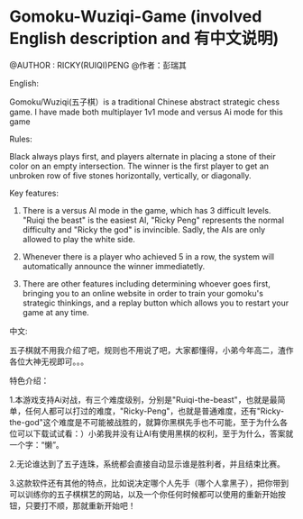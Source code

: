 # Gomoku-Wuziqi-Game (involved English description and 有中文说明)

@AUTHOR : RICKY(RUIQI)PENG @作者：彭瑞其

English:

Gomoku/Wuziqi(五子棋）is a traditional Chinese abstract strategic chess game. I have made both multiplayer 1v1 mode and versus Ai mode for this game

Rules:

Black always plays first, and players alternate in placing a stone of their color on an empty intersection. The winner is the first player to get an unbroken row of five stones horizontally, vertically, or diagonally.

Key features:

1. There is a versus AI mode in the game, which has 3 difficult levels. "Ruiqi the beast" is the easiest AI, "Ricky Peng" represents the normal difficulty and "Ricky the god" is invincible. Sadly, the AIs are only allowed to play the white side.

2. Whenever there is a player who achieved 5 in a row, the system will automatically announce the winner immediatetly.

3. There are other features including determining whoever goes first, bringing you to an online website in order to train your gomoku's strategic thinkings, and a replay button which allows you to restart your game at any time.

中文:

五子棋就不用我介绍了吧，规则也不用说了吧，大家都懂得，小弟今年高二，渣作各位大神无视即可。。。

特色介绍：

1.本游戏支持Ai对战，有三个难度级别，分别是"Ruiqi-the-beast"，也就是最简单，任何人都可以打过的难度，"Ricky-Peng"，也就是普通难度，还有"Ricky-the-god"这个难度是不可能被战胜的，就算你黑棋先手也不可能，至于为什么各位可以下载试试看：）小弟我并没有让AI有使用黑棋的权利，至于为什么，答案就一个字：“懒”。

2.无论谁达到了五子连珠，系统都会直接自动显示谁是胜利者，并且结束比赛。

3.这款软件还有其他的特点，比如说决定哪个人先手（哪个人拿黑子），把你带到可以训练你的五子棋棋艺的网站，以及一个你任何时候都可以使用的重新开始按钮，只要打不顺，那就重新开始吧！


